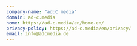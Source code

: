 ```yaml
---
company-name: "ad:C media"
domain: ad-c.media
home: https://ad-c.media/en/home-en/
privacy-policy: https://ad-c.media/en/privacy/
email: info@adcmedia.de
---
```




